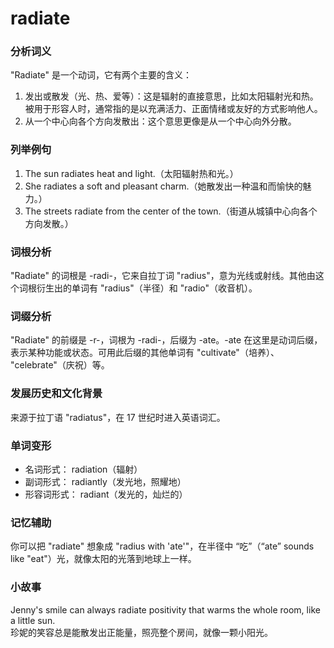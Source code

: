 # radiate

### 分析词义

  

"Radiate" 是一个动词，它有两个主要的含义：

  

1.  发出或散发（光、热、爱等）：这是辐射的直接意思，比如太阳辐射光和热。被用于形容人时，通常指的是以充满活力、正面情绪或友好的方式影响他人。
2.  从一个中心向各个方向发散出：这个意思更像是从一个中心向外分散。

  

### 列举例句

  

1.  The sun radiates heat and light.（太阳辐射热和光。）
2.  She radiates a soft and pleasant charm.（她散发出一种温和而愉快的魅力。）
3.  The streets radiate from the center of the town.（街道从城镇中心向各个方向发散。）

  

### 词根分析

  

"Radiate" 的词根是 -radi-，它来自拉丁词 "radius"，意为光线或射线。其他由这个词根衍生出的单词有 "radius"（半径）和 "radio"（收音机）。

  

### 词缀分析

  

"Radiate" 的前缀是 -r-，词根为 -radi-，后缀为 -ate。-ate 在这里是动词后缀，表示某种功能或状态。可用此后缀的其他单词有 "cultivate"（培养）、 "celebrate"（庆祝）等。

  

### 发展历史和文化背景

  

来源于拉丁语 "radiatus"，在 17 世纪时进入英语词汇。

  

### 单词变形

  

*   名词形式： radiation（辐射）
*   副词形式： radiantly（发光地，照耀地）
*   形容词形式： radiant（发光的，灿烂的）

  

### 记忆辅助

  

你可以把 "radiate" 想象成 "radius with 'ate'"，在半径中 “吃”（“ate” sounds like "eat"）光，就像太阳的光落到地球上一样。

  

### 小故事

  

Jenny's smile can always radiate positivity that warms the whole room, like a little sun.  
珍妮的笑容总是能散发出正能量，照亮整个房间，就像一颗小阳光。
